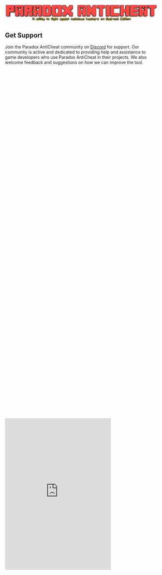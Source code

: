 <img src="../Media/Paradox_Title.png" alt="Let's Go">

<div>
  <h2>Get Support</h2>
  <p>Join the Paradox AntiCheat community on <a href="https://discord.gg/qVd53N2xhq">Discord</a> for support. Our community is active and dedicated to providing help and assistance to game developers who use Paradox AntiCheat in their projects. We also welcome feedback and suggestions on how we can improve the tool.</p>
  
  <!-- Embed the Discord Server Widget -->
  <style>
    /* Default styles for browsers other than mobile */
    .centered-iframe {
      display: flex;
      align-items: center;
      height: 70vh; /* Adjust the height as needed */
    }

    /* Media query for screens with a maximum width of 768px (typical for mobile devices) */
    @media (max-width: 768px) {
      .centered-iframe {
        justify-content: center;
      }
    }
  </style>

  <div class="centered-iframe">
    <iframe src="https://discord.com/widget?id=1075816636252160030&theme=dark" width="350" height="500" allowtransparency="true" frameborder="0" sandbox="allow-popups allow-popups-to-escape-sandbox allow-same-origin allow-scripts"></iframe>
  </div>
</div>
